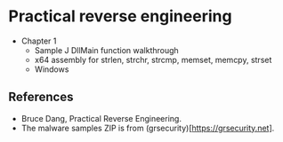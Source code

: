 # Practical reverse engineering 
- Chapter 1
    - Sample J DllMain function walkthrough 
    - x64 assembly for strlen, strchr, strcmp, memset, memcpy, strset 
    - Windows 

## References
- Bruce Dang, Practical Reverse Engineering. 
- The malware samples ZIP is from (grsecurity)[https://grsecurity.net]. 